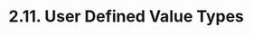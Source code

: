 <!-- This file is generated automatically by infrastructure scripts (crates/codegen/spec/src/lib.rs:29:22). Please don't edit by hand. -->

# 2.11. User Defined Value Types

```{ .ebnf #UserDefinedValueTypeDefinition }

```

<pre ebnf-snippet="UserDefinedValueTypeDefinition" style="display: none;"><span class="cm">(* Introduced in 0.8.8 *)</span><br /><a href="#UserDefinedValueTypeDefinition"><span class="k">UserDefinedValueTypeDefinition</span></a><span class="o"> = </span><span class="cm">(* type_keyword: *)</span><span class="o"> </span><a href="../../01-file-structure/06-keywords#TypeKeyword"><span class="k">TYPE_KEYWORD</span></a><br /><span class="o">                                 </span><span class="cm">(* name: *)</span><span class="o"> </span><a href="../../05-expressions/06-identifiers#Identifier"><span class="k">IDENTIFIER</span></a><br /><span class="o">                                 </span><span class="cm">(* is_keyword: *)</span><span class="o"> </span><a href="../../01-file-structure/06-keywords#IsKeyword"><span class="k">IS_KEYWORD</span></a><br /><span class="o">                                 </span><span class="cm">(* value_type: *)</span><span class="o"> </span><a href="../../03-types/02-elementary-types#ElementaryType"><span class="k">ElementaryType</span></a><br /><span class="o">                                 </span><span class="cm">(* semicolon: *)</span><span class="o"> </span><a href="../../01-file-structure/07-punctuation#Semicolon"><span class="k">SEMICOLON</span></a><span class="o">;</span></pre>
